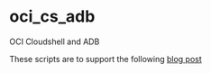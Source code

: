 # oci_cs_adb
OCI Cloudshell and ADB

These scripts are to support the following [blog post](https://sunrise-flier-24f.notion.site/Create-Autonomous-DB-in-OCI-d714d8d0c41443d0a756961b9a3316e2)


